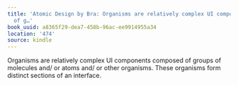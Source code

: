 ```yaml
---
title: 'Atomic Design by Bra: Organisms are relatively complex UI components composed
  of g…'
book_uuid: a8365f29-dea7-458b-96ac-ee9914955a34
location: '474'
source: kindle
---
```


Organisms are relatively complex UI components composed of groups of molecules and/ or atoms and/ or other organisms. These organisms form distinct sections of an interface.